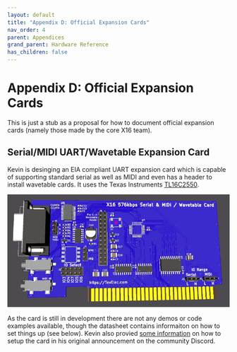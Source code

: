```yaml
---
layout: default
title: "Appendix D: Official Expansion Cards"
nav_order: 4
parent: Appendices
grand_parent: Hardware Reference
has_children: false
---
```


# Appendix D: Official Expansion Cards

This is just a stub as a proposal for how to document official expansion cards
(namely those made by the core X16 team).

## Serial/MIDI UART/Wavetable Expansion Card

Kevin is desinging an EIA compliant UART expansion card which is capable of supporting 
standard serial as well as MIDI and even has a header to install wavetable cards.
It uses the Texas Instruments [TL16C2550](https://www.ti.com/product/TL16C2550).

![Prototype Serial Card](images/Appendix_B/X16-Serial.png)

As the card is still in development there are not any demos or code examples available,
though the datasheet contains informaiton on how to set things up (see below). Kevin
also provied [some information](https://discord.com/channels/547559626024157184/548715649065811989/1183801692878295101) on how to setup the card in his original announcement on the community Discord.

<!-- For PDF formatting -->
<div class="page-break"></div>

